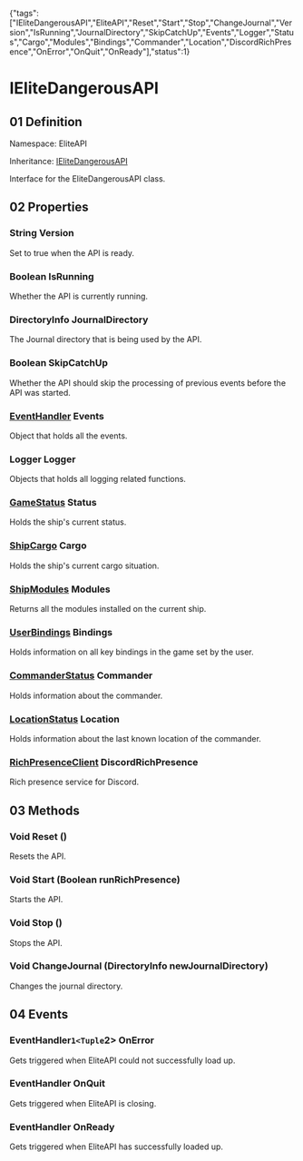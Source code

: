 {"tags":["IEliteDangerousAPI","EliteAPI","Reset","Start","Stop","ChangeJournal","Version","IsRunning","JournalDirectory","SkipCatchUp","Events","Logger","Status","Cargo","Modules","Bindings","Commander","Location","DiscordRichPresence","OnError","OnQuit","OnReady"],"status":1}

# IEliteDangerousAPI

## 01 Definition

Namespace: <span class='code'>EliteAPI</span>

Inheritance: <span class='code'>[IEliteDangerousAPI](../EliteAPI/IEliteDangerousAPI.html)</span>



Interface for the EliteDangerousAPI class.



## 02 Properties

### <span class='code'>String</span> Version



Set to true when the API is ready.



### <span class='code'>Boolean</span> IsRunning



Whether the API is currently running.



### <span class='code'>DirectoryInfo</span> JournalDirectory



The Journal directory that is being used by the API.



### <span class='code'>Boolean</span> SkipCatchUp



Whether the API should skip the processing of previous events before the API was started.



### <span class='code'>[EventHandler](../../EliteAPI/Events/EventHandler.html)</span> Events



Object that holds all the events.



### <span class='code'>Logger</span> Logger



Objects that holds all logging related functions.



### <span class='code'>[GameStatus](../../EliteAPI/Status/GameStatus.html)</span> Status



Holds the ship's current status.



### <span class='code'>[ShipCargo](../../EliteAPI/Status/ShipCargo.html)</span> Cargo



Holds the ship's current cargo situation.



### <span class='code'>[ShipModules](../../EliteAPI/Status/ShipModules.html)</span> Modules



Returns all the modules installed on the current ship.



### <span class='code'>[UserBindings](../../EliteAPI/Bindings/UserBindings.html)</span> Bindings



Holds information on all key bindings in the game set by the user.



### <span class='code'>[CommanderStatus](../../EliteAPI/Status/CommanderStatus.html)</span> Commander



Holds information about the commander.



### <span class='code'>[LocationStatus](../../EliteAPI/Status/LocationStatus.html)</span> Location



Holds information about the last known location of the commander.



### <span class='code'>[RichPresenceClient](../../EliteAPI/Discord/RichPresenceClient.html)</span> DiscordRichPresence



Rich presence service for Discord.



## 03 Methods

### <span class='code'>Void</span> Reset ()



Resets the API.



### <span class='code'>Void</span> Start (<span class='code'>Boolean</span> runRichPresence)



Starts the API.



### <span class='code'>Void</span> Stop ()



Stops the API.



### <span class='code'>Void</span> ChangeJournal (<span class='code'>DirectoryInfo</span> newJournalDirectory)



Changes the journal directory.



## 04 Events

### <span class='code'>EventHandler`1<Tuple`2></span> OnError



Gets triggered when EliteAPI could not successfully load up.



### <span class='code'>EventHandler<EventArgs></span> OnQuit



Gets triggered when EliteAPI is closing.



### <span class='code'>EventHandler<EventArgs></span> OnReady



Gets triggered when EliteAPI has successfully loaded up.



